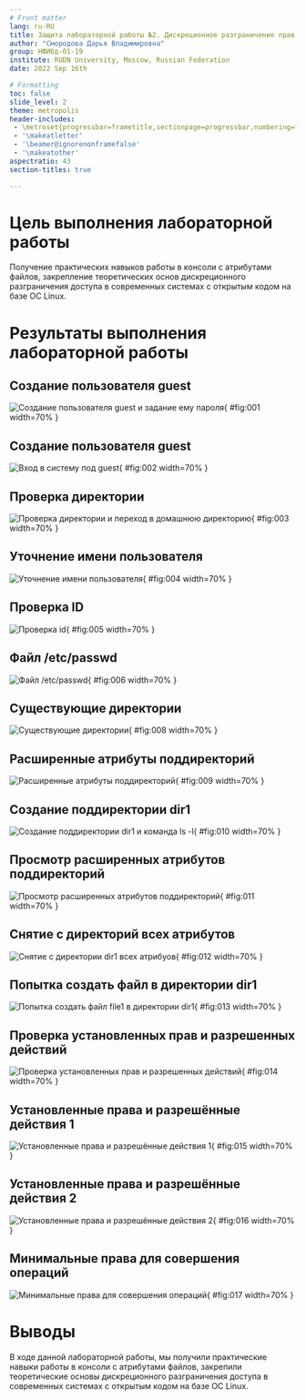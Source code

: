 ```yaml
---
# Front matter
lang: ru-RU
title: Защита лабораторной работы №2. Дискреционное разграничение прав в Linux. Основные атрибуты
author: "Смородова Дарья Владимировна"
group: НФИбд-01-19
institute: RUDN University, Moscow, Russian Federation
date: 2022 Sep 16th

# Formatting
toc: false
slide_level: 2
theme: metropolis
header-includes: 
 - \metroset{progressbar=frametitle,sectionpage=progressbar,numbering=fraction}
 - '\makeatletter'
 - '\beamer@ignorenonframefalse'
 - '\makeatother'
aspectratio: 43
section-titles: true

---
```


# Цель выполнения лабораторной работы 

Получение практических навыков работы в консоли с атрибутами файлов, закрепление теоретических основ дискреционного разграничения доступа в современных системах с открытым кодом на базе ОС Linux.

# Результаты выполнения лабораторной работы

## Создание пользователя guest

![Создание пользователя guest и задание ему пароля](pics/1.png){ #fig:001 width=70% }

## Создание пользователя guest

![Вход в систему под guest](pics/2.png){ #fig:002 width=70% }

## Проверка директории

![Проверка директории и переход в домашнюю директорию](pics/3.png){ #fig:003 width=70% }

## Уточнение имени пользователя

![Уточнение имени пользователя](pics/4.png){ #fig:004 width=70% }

## Проверка ID

![Проверка id](pics/5.png){ #fig:005 width=70% }

## Файл /etc/passwd

![Файл /etc/passwd](pics/6.png){ #fig:006 width=70% }

## Существующие директории

![Существующие директории](pics/8.png){ #fig:008 width=70% }

## Расширенные атрибуты поддиректорий

![Расширенные атрибуты поддиректорий](pics/9.png){ #fig:009 width=70% }

## Создание поддиректории dir1

![Создание поддиректории dir1 и команда ls -l](pics/10.png){ #fig:010 width=70% }

## Просмотр расширенных атрибутов поддиректорий 

![Просмотр расширенных атрибутов поддиректорий](pics/11.png){ #fig:011 width=70% }

## Снятие с директорий всех атрибутов

![Снятие с директории dir1 всех атрибуов](pics/12.png){ #fig:012 width=70% }

## Попытка создать файл в директории dir1

![Попытка создать файл file1 в директории dir1](pics/13.png){ #fig:013 width=70% }

## Проверка установленных прав и разрешенных действий

![Проверка установленных прав и разрешенных действий](pics/14.png){ #fig:014 width=70% }

## Установленные права и разрешённые действия 1

![Установленные права и разрешённые действия 1](pics/17.png){ #fig:015 width=70% }

## Установленные права и разрешённые действия 2

![Установленные права и разрешённые действия 2](pics/18.png){ #fig:016 width=70% }

## Минимальные права для совершения операций

![Минимальные права для совершения операций](pics/16.png){ #fig:017 width=70% }

# Выводы   

В ходе данной лабораторной работы, мы получили практические навыки работы в консоли с атрибутами файлов, закрепили теоретические основы дискреционного разграничения доступа в современных системах с открытым кодом на базе ОС Linux.

